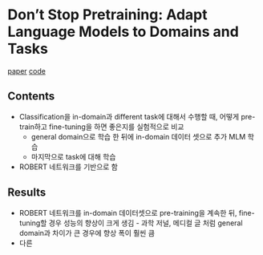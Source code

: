 # Don’t Stop Pretraining: Adapt Language Models to Domains and Tasks
[paper](https://www.aclweb.org/anthology/2020.acl-main.740.pdf)
[code](https://github.com/allenai/dont-stop-pretraining)

## Contents
* Classification을 in-domain과 different task에 대해서 수행할 때, 어떻게 pre-train하고 fine-tuning을 하면 좋은지를 실험적으로 비교
  * general domain으로 학습 한 뒤에 in-domain 데이터 셋으로 추가 MLM 학습
  * 마지막으로 task에 대해 학습
* ROBERT 네트워크를 기반으로 함

## Results
* ROBERT 네트워크를 in-domain 데이터셋으로 pre-training을 계속한 뒤, fine-tuning할 경우 성능의 향상이 크게 생김 - 과학 저널, 메디컬 글 처럼 general domain과 차이가 큰 경우에 향상 폭이 훨씬 큼
* 다른 